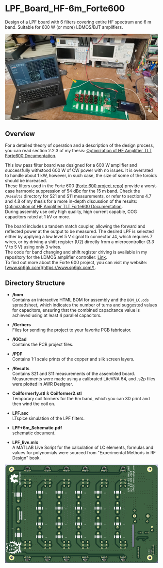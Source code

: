 # LPF_Board_HF-6m_Forte600
Design of a LPF board with 6 filters covering entire HF spectrum and 6 m band. Suitable for 600 W (or more) LDMOS/BJT amplifiers.

![LPF_PCB](IMG_20240224_213029.png)

## Overview

For a detailed theory of operation and a description of the design process, you can read section 2.2.3 of my thesis: [Optimization of HF Amplifier TLT Forte600 Documentation](https://github.com/SP6GK/Forte-600-HF-RF-Amplifier/blob/main/Optimization_HF_amplifier_TLT_Forte600Documentation.pdf).

This low pass filter board was designed for a 600 W amplifier and successfully withstood 600 W of CW power with no issues. It is overrated to handle about 1 kW, however, in such case, the size of some of the toroids should be increased.  
These filters used in the Forte 600 ([Forte 600 project repo](https://github.com/SP6GK/Forte-600-HF-RF-Amplifier)) provide a worst-case harmonic suppression of 54 dBc for the 15 m band. Check the `/Results` directory for S21 and S11 measurements, or refer to sections 4.7 and 4.8 of my thesis for a more in-depth discussion of the results: [Optimization of HF Amplifier TLT Forte600 Documentation](https://github.com/SP6GK/Forte-600-HF-RF-Amplifier/blob/main/Optimization_HF_amplifier_TLT_Forte600Documentation.pdf).  
During assembly use only high quality, high current capable, COG capacitors rated at 1 kV or more.

The board includes a tandem match coupler, allowing the forward and reflected power at the output to be measured. The desired LPF is selected either by applying a low level 5 V signal to connector J4, which requires 7 wires, or by driving a shift register (U2) directly from a microcontroller (3.3 V to 5 V) using only 3 wires.  
The code for band changing and shift register driving is available in my repository for the LDMOS amplifier controller: [Link](https://github.com/SP6GK/RF_Power_Amplifier_Controller_V1).  
To find out more about the Forte 600 project, you can visit my website: [www.sp6gk.com](https://www.sp6gk.com/).

## Directory Structure

- **/bom**  
  Contains an interactive HTML BOM for assembly and the `BOM_LC.ods` spreadsheet, which indicates the number of turns and suggested values for capacitors, ensuring that the combined capacitance value is achieved using at least 4 parallel capacitors.

- **/Gerbers**  
  Files for sending the project to your favorite PCB fabricator.

- **/KiCad**  
  Contains the PCB project files.

- **/PDF**  
  Contains 1:1 scale prints of the copper and silk screen layers.

- **/Results**  
  Contains S21 and S11 measurements of the assembled board. Measurements were made using a calibrated LiteVNA 64, and .s2p files were plotted in AWR Designer.

- **Coilformer1y.stl** & **Coilformer2.stl**  
  Temporary coil formers for the 6m band, which you can 3D print and then wind the coil on.

- **LPF.asc**  
  LTspice simulation of the LPF filters.

- **LPF+6m_Schematic.pdf**  
  schematic document.

- **LPF_live.mlx**  
  A MATLAB Live Script for the calculation of LC elements, formulas and values for polynomials were sourced from "Experimental Methods in RF Design" book.



![LPF_back](lpf_back.png)
